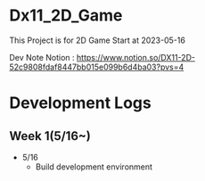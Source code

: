 # Dx11_2D_Game
This Project is for 2D Game Start at 2023-05-16

Dev Note
Notion : https://www.notion.so/DX11-2D-52c9808fdaf8447bb015e099b6d4ba03?pvs=4

# Development Logs
## Week 1(5/16~)
* 5/16
    * Build development environment

